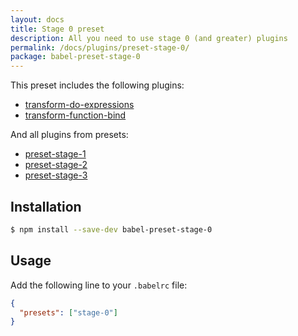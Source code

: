 ```yaml
---
layout: docs
title: Stage 0 preset
description: All you need to use stage 0 (and greater) plugins
permalink: /docs/plugins/preset-stage-0/
package: babel-preset-stage-0
---
```


This preset includes the following plugins:

- [transform-do-expressions](/docs/plugins/transform-do-expressions/)
- [transform-function-bind](/docs/plugins/transform-function-bind/)

And all plugins from presets:

- [preset-stage-1](/docs/plugins/preset-stage-1/)
- [preset-stage-2](/docs/plugins/preset-stage-2/)
- [preset-stage-3](/docs/plugins/preset-stage-3/)

## Installation

```sh
$ npm install --save-dev babel-preset-stage-0
```

## Usage

Add the following line to your `.babelrc` file:

```json
{
  "presets": ["stage-0"]
}
```
